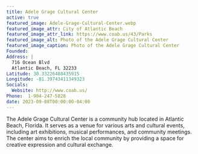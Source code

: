 ```yaml
---
title: Adele Grage Cultural Center
active: true
featured_image: Adele-Grage-Cultural-Center.webp
featured_image_attr: City of Atlantic Beach 
featured_image_attr_link: https://www.coab.us/43/Parks
featured_image_alt: Photo of the Adele Grage Cultural Center
featured_image_caption: Photo of the Adele Grage Cultural Center
Founded: 
Address: |
  716 Ocean Blvd
  Atlantic Beach, FL 32233
Latitude: 30.33226488435915
Longitude: -81.39743411349323
Socials:
  Website: http://www.coab.us/
Phone: 	1-904-247-5828
date: 2023-09-08T00:00:00-04:00
---
```

The Adele Grage Cultural Center is a community hub located in Atlantic Beach, Florida. It serves as a venue for various arts and cultural events, including art exhibitions, musical performances, and community meetings. The center aims to enrich the local community by providing a space for creative expression and cultural exchange.